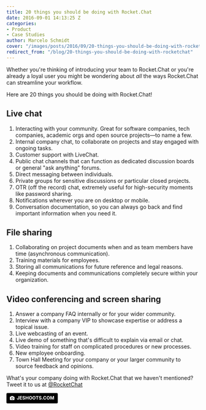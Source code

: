 ```yaml
---
title: 20 things you should be doing with Rocket.Chat
date: 2016-09-01 14:13:25 Z
categories:
- Product
- Case Studies
author: Marcelo Schmidt
cover: "/images/posts/2016/09/20-things-you-should-be-doing-with-rocketchat/cover-do.jpg"
redirect_from: "/blog/20-things-you-should-be-doing-with-rocketchat"
---
```


Whether you're thinking of introducing your team to Rocket.Chat or you're already a loyal user you might be wondering about _all_ the ways Rocket.Chat can streamline your workflow.

Here are 20 things you should be doing with Rocket.Chat!

## Live chat

1.  Interacting with your community. Great for software companies, tech companies, academic orgs and open source projects—to name a few.
2.  Internal company chat, to collaborate on projects and stay engaged with ongoing tasks.
3.  Customer support with LiveChat.
4.  Public chat channels that can function as dedicated discussion boards or general "ask anything" forums.
5.  Direct messaging between individuals.
6.  Private groups for sensitive discussions or particular closed projects.
7.  OTR (off the record) chat, extremely useful for high-security moments like password sharing.
8.  Notifications wherever you are on desktop or mobile.
9.  Conversation documentation, so you can always go back and find important information when you need it.

## File sharing

1.  Collaborating on project documents when and as team members have time (asynchronous communication).
2.  Training materials for employees.
3.  Storing all communications for future reference and legal reasons.
4.  Keeping documents and communications completely secure within your organization.

## Video conferencing and screen sharing

1.  Answer a company FAQ internally or for your wider community.
2.  Interview with a company VIP to showcase expertise or address a topical issue.
3.  Live webcasting of an event.
4.  Live demo of something that's difficult to explain via email or chat.
5.  Video training for staff on complicated procedures or new processes.
6.  New employee onboarding.
7.  Town Hall Meeting for your company or your larger community to source feedback and opinions.

What's your company doing with Rocket.Chat that we haven't mentioned? Tweet it to us at <a target="_blank" href="https://twitter.com/rocketchat">@RocketChat</a>

<a style="background-color:black;color:white;text-decoration:none;padding:4px 6px;font-family:-apple-system, BlinkMacSystemFont, &quot;San Francisco&quot;, &quot;Helvetica Neue&quot;, Helvetica, Ubuntu, Roboto, Noto, &quot;Segoe UI&quot;, Arial, sans-serif;font-size:12px;font-weight:bold;line-height:1.2;display:inline-block;border-radius:3px;" href="https://unsplash.com/@jeshoots?utm_medium=referral&amp;utm_campaign=photographer-credit&amp;utm_content=creditBadge" target="_blank" rel="noopener noreferrer" title="Download free do whatever you want high-resolution photos from JESHOOTS.COM"><span style="display:inline-block;padding:2px 3px;"><svg xmlns="http://www.w3.org/2000/svg" style="height:12px;width:auto;position:relative;vertical-align:middle;top:-1px;fill:white;" viewBox="0 0 32 32"><title>unsplash-logo</title><path d="M20.8 18.1c0 2.7-2.2 4.8-4.8 4.8s-4.8-2.1-4.8-4.8c0-2.7 2.2-4.8 4.8-4.8 2.7.1 4.8 2.2 4.8 4.8zm11.2-7.4v14.9c0 2.3-1.9 4.3-4.3 4.3h-23.4c-2.4 0-4.3-1.9-4.3-4.3v-15c0-2.3 1.9-4.3 4.3-4.3h3.7l.8-2.3c.4-1.1 1.7-2 2.9-2h8.6c1.2 0 2.5.9 2.9 2l.8 2.4h3.7c2.4 0 4.3 1.9 4.3 4.3zm-8.6 7.5c0-4.1-3.3-7.5-7.5-7.5-4.1 0-7.5 3.4-7.5 7.5s3.3 7.5 7.5 7.5c4.2-.1 7.5-3.4 7.5-7.5z"></path></svg></span><span style="display:inline-block;padding:2px 3px;">JESHOOTS.COM</span></a>
